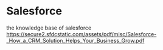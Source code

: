 # Salesforce
the  knowledge base of salesforce
https://secure2.sfdcstatic.com/assets/pdf/misc/Salesforce-_How_a_CRM_Solution_Helps_Your_Business_Grow.pdf
